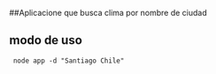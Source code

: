 ##Aplicacione que busca clima por nombre de ciudad
## modo de uso

```
 node app -d "Santiago Chile"
 ```